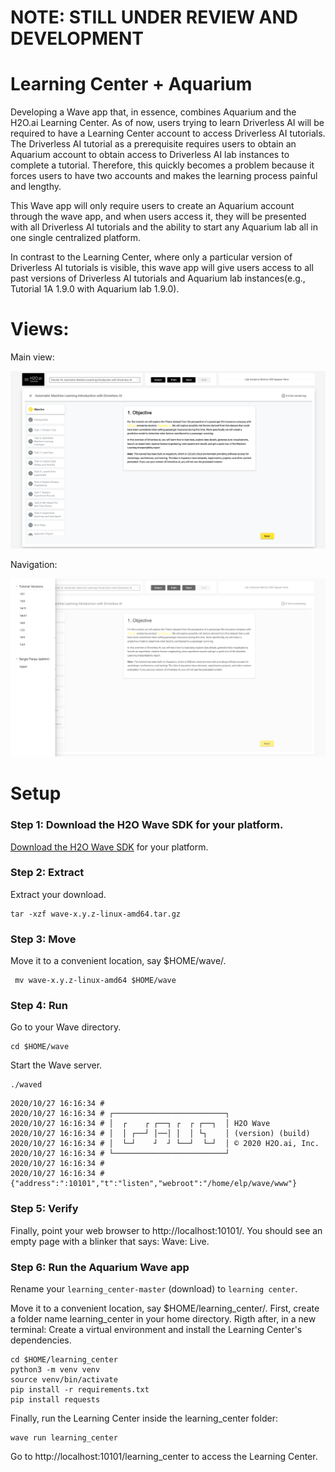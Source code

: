 # NOTE: STILL UNDER REVIEW AND DEVELOPMENT

# Learning Center + Aquarium

Developing a Wave app that, in essence, combines Aquarium and the H2O.ai Learning Center. As of now, users trying to learn Driverless AI will be required to have a Learning Center account to access Driverless AI tutorials. The Driverless AI tutorial as a prerequisite requires users to obtain an Aquarium account to obtain access to Driverless AI lab instances to complete a tutorial. Therefore, this quickly becomes a problem because it forces users to have two accounts and makes the learning process painful and lengthy. 

This Wave app will only require users to create an Aquarium account through the wave app, 
and when users access it, they will be presented with all Driverless AI tutorials and the ability to start any Aquarium lab all in one single centralized platform.

In contrast to the Learning Center, where only a particular version of Driverless AI tutorials is visible, this wave app will give users access to all past versions of Driverless AI tutorials and Aquarium lab instances(e.g., Tutorial 1A 1.9.0 with Aquarium lab 1.9.0).


# Views:

Main view: 

![main-view](assets/main_view.png)

Navigation: 

![nav](assets/nav.png)


# Setup

### Step 1: Download the H2O Wave SDK for your platform.

[Download the H2O Wave SDK](https://github.com/h2oai/wave/releases/latest) for your platform.

### Step 2: Extract

Extract your download.

```
tar -xzf wave-x.y.z-linux-amd64.tar.gz
```

### Step 3: Move

Move it to a convenient location, say $HOME/wave/.

```
 mv wave-x.y.z-linux-amd64 $HOME/wave
 ```
 
### Step 4: Run

Go to your Wave directory.

```
cd $HOME/wave
```

Start the Wave server.

```
./waved
```

```
2020/10/27 16:16:34 # 
2020/10/27 16:16:34 # ┌─────────────────────────┐
2020/10/27 16:16:34 # │  ┌    ┌ ┌──┐ ┌  ┌ ┌──┐  │ H2O Wave
2020/10/27 16:16:34 # │  │ ┌──┘ │──│ │  │ └┐    │ (version) (build)
2020/10/27 16:16:34 # │  └─┘    ┘  ┘ └──┘  └─┘  │ © 2020 H2O.ai, Inc.
2020/10/27 16:16:34 # └─────────────────────────┘
2020/10/27 16:16:34 # 
2020/10/27 16:16:34 # {"address":":10101","t":"listen","webroot":"/home/elp/wave/www"}
```

### Step 5: Verify

Finally, point your web browser to http://localhost:10101/. You should see an empty page with a blinker that says: Wave: Live. 


### Step 6: Run the Aquarium Wave app 

Rename your `learning_center-master` (download) to `learning center`. 

Move it to a convenient location, say $HOME/learning_center/. First, create a folder name learning_center in your home directory. Rigth after, in a new terminal: Create a virtual environment and install the Learning Center's dependencies.

```
cd $HOME/learning_center
python3 -m venv venv
source venv/bin/activate
pip install -r requirements.txt
pip install requests
```

Finally, run the Learning Center inside the learning_center folder:

```
wave run learning_center 
```

Go to http://localhost:10101/learning_center to access the Learning Center.




